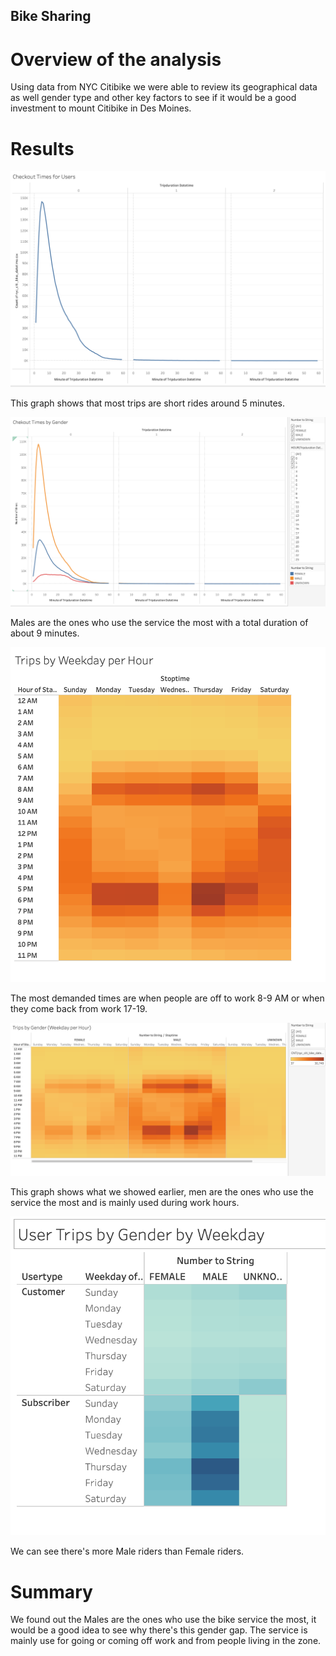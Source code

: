 ## Bike Sharing

# Overview of the analysis

Using data from NYC Citibike we were able to review its geographical data as well gender type and other key factors to see if it would be a good investment to mount Citibike in Des Moines.

# Results

![This is an image](https://github.com/pipecedillo/biikeshaariing/blob/main/tableau1.png)

This graph shows that most trips are short rides around 5 minutes.

![This is an image](https://github.com/pipecedillo/biikeshaariing/blob/main/tableau2.png)

Males are the ones who use the service the most with a total duration of about 9 minutes.

![This is an image](https://github.com/pipecedillo/biikeshaariing/blob/main/tableau3.png)

The most demanded times are when people are off to work 8-9 AM or when they come back from work 17-19.

![This is an image](https://github.com/pipecedillo/biikeshaariing/blob/main/tableau4.png)

This graph shows what we showed earlier, men are the ones who use the service the most and is mainly used during work hours.

![This is an image](https://github.com/pipecedillo/biikeshaariing/blob/main/tableau5.png)

We can see there's more Male riders than Female riders.

# Summary

We found out the Males are the ones who use the bike service the most, it would be a good idea to see why there's this gender gap.
The service is mainly use for going or coming off work and from people living in the zone.

